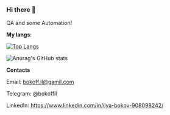 ### Hi there 👋

QA and some Automation!

**My langs**:

[![Top Langs](https://github-readme-stats.vercel.app/api/top-langs/?username=Bokoff-Il&layout=compact)](https://github.com/anuraghazra/github-readme-stats)


![Anurag's GitHub stats](https://github-readme-stats.vercel.app/api?username=Bokoff-Il&show_icons=true&theme=radical)

**Contacts**

Email: bokoff.il@gamil.com

Telegram: @bokoffil

LinkedIn: https://www.linkedin.com/in/ilya-bokov-908098242/

